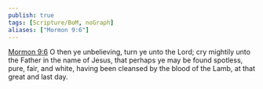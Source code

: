 ```yaml
---
publish: true
tags: [Scripture/BoM, noGraph]
aliases: ["Mormon 9:6"]
---
```

[Mormon 9:6](https://churchofjesuschrist.org/study/scriptures/bofm/morm/9?lang=eng&id=p6#p6) O then ye unbelieving, turn ye unto the Lord; cry mightily unto the Father in the name of Jesus, that perhaps ye may be found spotless, pure, fair, and white, having been cleansed by the blood of the Lamb, at that great and last day.
